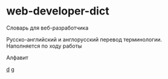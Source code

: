 web-developer-dict
==================

Словарь для веб-разработчика

Русско-английский и англорусский перевод терминологии.
Наполняется по ходу работы

Алфавит

[d](D.md)
[g](g.md)
